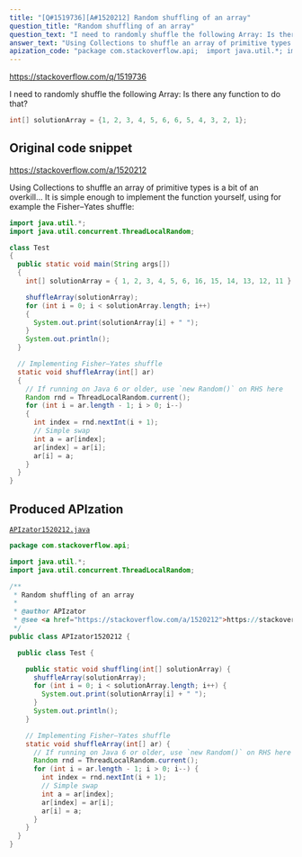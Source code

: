 ```yaml
---
title: "[Q#1519736][A#1520212] Random shuffling of an array"
question_title: "Random shuffling of an array"
question_text: "I need to randomly shuffle the following Array: Is there any function to do that?"
answer_text: "Using Collections to shuffle an array of primitive types is a bit of an overkill... It is simple enough to implement the function yourself, using for example the Fisher–Yates shuffle:"
apization_code: "package com.stackoverflow.api;  import java.util.*; import java.util.concurrent.ThreadLocalRandom;  /**  * Random shuffling of an array  *  * @author APIzator  * @see <a href=\"https://stackoverflow.com/a/1520212\">https://stackoverflow.com/a/1520212</a>  */ public class APIzator1520212 {    public class Test {      public static void shuffling(int[] solutionArray) {       shuffleArray(solutionArray);       for (int i = 0; i < solutionArray.length; i++) {         System.out.print(solutionArray[i] + \" \");       }       System.out.println();     }      // Implementing Fisher–Yates shuffle     static void shuffleArray(int[] ar) {       // If running on Java 6 or older, use `new Random()` on RHS here       Random rnd = ThreadLocalRandom.current();       for (int i = ar.length - 1; i > 0; i--) {         int index = rnd.nextInt(i + 1);         // Simple swap         int a = ar[index];         ar[index] = ar[i];         ar[i] = a;       }     }   } }"
---
```


https://stackoverflow.com/q/1519736

I need to randomly shuffle the following Array:
Is there any function to do that?


```java
int[] solutionArray = {1, 2, 3, 4, 5, 6, 6, 5, 4, 3, 2, 1};
```


## Original code snippet

https://stackoverflow.com/a/1520212

Using Collections to shuffle an array of primitive types is a bit of an overkill...
It is simple enough to implement the function yourself, using for example the Fisher–Yates shuffle:

```java
import java.util.*;
import java.util.concurrent.ThreadLocalRandom;

class Test
{
  public static void main(String args[])
  {
    int[] solutionArray = { 1, 2, 3, 4, 5, 6, 16, 15, 14, 13, 12, 11 };

    shuffleArray(solutionArray);
    for (int i = 0; i < solutionArray.length; i++)
    {
      System.out.print(solutionArray[i] + " ");
    }
    System.out.println();
  }

  // Implementing Fisher–Yates shuffle
  static void shuffleArray(int[] ar)
  {
    // If running on Java 6 or older, use `new Random()` on RHS here
    Random rnd = ThreadLocalRandom.current();
    for (int i = ar.length - 1; i > 0; i--)
    {
      int index = rnd.nextInt(i + 1);
      // Simple swap
      int a = ar[index];
      ar[index] = ar[i];
      ar[i] = a;
    }
  }
}
```

## Produced APIzation

[`APIzator1520212.java`](https://github.com/pasqualesalza/apization-temp-data/raw/master/apizations/java/APIzator1520212.java)

```java
package com.stackoverflow.api;

import java.util.*;
import java.util.concurrent.ThreadLocalRandom;

/**
 * Random shuffling of an array
 *
 * @author APIzator
 * @see <a href="https://stackoverflow.com/a/1520212">https://stackoverflow.com/a/1520212</a>
 */
public class APIzator1520212 {

  public class Test {

    public static void shuffling(int[] solutionArray) {
      shuffleArray(solutionArray);
      for (int i = 0; i < solutionArray.length; i++) {
        System.out.print(solutionArray[i] + " ");
      }
      System.out.println();
    }

    // Implementing Fisher–Yates shuffle
    static void shuffleArray(int[] ar) {
      // If running on Java 6 or older, use `new Random()` on RHS here
      Random rnd = ThreadLocalRandom.current();
      for (int i = ar.length - 1; i > 0; i--) {
        int index = rnd.nextInt(i + 1);
        // Simple swap
        int a = ar[index];
        ar[index] = ar[i];
        ar[i] = a;
      }
    }
  }
}

```